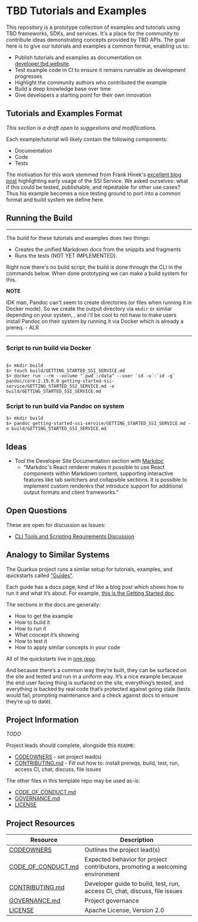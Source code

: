 # TBD Tutorials and Examples
This repository is a prototype collection of examples and 
tutorials using TBD frameworks, SDKs, and services. It's a place for the 
community to contribute ideas demonstrating concepts provided by TBD APIs. 
The goal here is to give our tutorials and examples a common format, enabling 
us to:

* Publish tutorials and examples as documentation on 
  [developer.tbd.website](developer.tbd.website).
* Test example code in CI to ensure it
  remains runnable as development progresses
* Highlight the community authors who contributed the example
* Build a deep knowledge base over time
* Give developers a starting point for their own innovation

## Tutorials and Examples Format
_This section is a draft open to suggestions and modifications._

Each example/tutorial will likely contain the following components:

* Documentation
* Code
* Tests

The motivation for this work stemmed from Frank Hinek's [excellent 
blog post](https://frankhinek.com/getting-started-with-tbds-ssi-service/) 
highlighting early usage of the SSI Service. We asked ourselves: what if this
could be tested, publishable, and repeatable for other use cases? Thus his 
example becomes a nice testing ground to port into a common format and build
system we define here.

## Running the Build

---

The build for these tutorials and examples does two things:

* Creates the unified Markdown docs from the snippits and fragments
* Runs the tests (NOT YET IMPLEMENTED).

Right now there's no build script; the build is done through the CLI in the commands below.
When done prototyping we can make a build system for this.

**NOTE**

IDK man, Pandoc can't seem to create directories (or files when running 
it in Docker mode). So we create the output directory via `mkdir` or similar depending on your system,
, and i'll be cool to not have to make users install Pandoc 
on their system by running it via Docker which is already a prereq. - ALR

---

### Script to run build via Docker
```shell

$> mkdir build
$> touch build/GETTING_STARTED_SSI_SERVICE.md 
$> docker run --rm --volume "`pwd`:/data" --user `id -u`:`id -g` pandoc/core:2.19.0.0 getting-started-ssi-service/GETTING_STARTED_SSI_SERVICE.md -o build/GETTING_STARTED_SSI_SERVICE.md
```


### Script to run build via Pandoc on system
```shell
$> mkdir build
$> pandoc getting-started-ssi-service/GETTING_STARTED_SSI_SERVICE.md -o build/GETTING_STARTED_SSI_SERVICE.md
```

## Ideas 
* Tool the Developer Site Documentation section with 
  [Markdoc](https://markdoc.io/docs/overview)
  * "Markdoc's React renderer makes it possible to use React components within 
    Markdown content, supporting interactive features like tab switchers and collapsible 
    sections. It is possible to implement custom renderers that introduce support for 
    additional output formats and client frameworks."

## Open Questions

These are open for discussion as Issues:

* [CLI Tools and Scripting Requirements Discussion](https://github.com/TBD54566975/tbd-tutorials/issues/1)

## Analogy to Similar Systems

The Quarkus project runs a similar setup for tutorials, examples, and 
quickstarts called ["Guides"](https://quarkus.io/guides/).

Each guide has a docs page, kind of like a blog post which shows how 
to run it and what it’s about. For example, 
[this is the Getting Started doc](https://quarkus.io/guides/getting-started).

The sections in the docs are generally:

* How to get the example
* How to build it
* How to run it
* What concept it’s showing
* How to test it
* How to apply similar concepts in your code

All of the quickstarts live in 
[one repo](https://github.com/quarkusio/quarkus-quickstarts).

And because there’s a common way they’re built, they can be surfaced 
on the site and tested and run in a uniform way.
It’s a nice example because the end user facing thing is surfaced on the 
site, everything’s tested, and everything is backed by real code 
that’s protected against going stale (tests would fail, prompting 
maintenance and a check against docs to ensure they’re up to date).

## Project Information
_TODO_

Project leads should complete, alongside this `README`:
* [CODEOWNERS](./CODEOWNERS) - set project lead(s)
* [CONTRIBUTING.md](./CONTRIBUTING.md) - Fill out how to: install prereqs, build, test, run, access CI, chat, discuss, file issues

The other files in this template repo may be used as-is:
* [CODE_OF_CONDUCT.md](./CODE_OF_CONDUCT.md)
* [GOVERNANCE.md](./GOVERNANCE.md)
* [LICENSE](./LICENSE)

## Project Resources

| Resource                                   | Description                                                                    |
| ------------------------------------------ | ------------------------------------------------------------------------------ |
| [CODEOWNERS](./CODEOWNERS)                 | Outlines the project lead(s)                                                   |
| [CODE_OF_CONDUCT.md](./CODE_OF_CONDUCT.md) | Expected behavior for project contributors, promoting a welcoming environment |
| [CONTRIBUTING.md](./CONTRIBUTING.md)       | Developer guide to build, test, run, access CI, chat, discuss, file issues     |
| [GOVERNANCE.md](./GOVERNANCE.md)           | Project governance                                                             |
| [LICENSE](./LICENSE)                       | Apache License, Version 2.0                                                    |